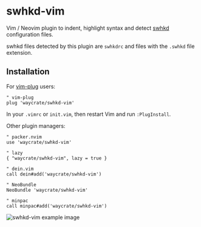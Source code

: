 # swhkd-vim

Vim / Neovim plugin to indent, highlight syntax and detect
[swhkd](https://github.com/waycrate/swhkd) configuration files.

swhkd files detected by this plugin are `swhkdrc` and files
with the `.swhkd` file extension.

## Installation

For [vim-plug](https://github.com/junegunn/vim-plug) users:

```vim
" vim-plug
plug 'waycrate/swhkd-vim'
```

In your `.vimrc` or `init.vim`, then restart Vim and run `:PlugInstall`.

Other plugin managers:

```vim
" packer.nvim
use 'waycrate/swhkd-vim'

" lazy
{ "waycrate/swhkd-vim", lazy = true }

" dein.vim
call dein#add('waycrate/swhkd-vim')

" NeoBundle
NeoBundle 'waycrate/swhkd-vim'

" minpac
call minpac#add('waycrate/swhkd-vim') 
```

![swhkd-vim example image](https://user-images.githubusercontent.com/39676098/156572456-9c5baf46-bee8-49d4-9c09-e6e75ea650ef.png)

